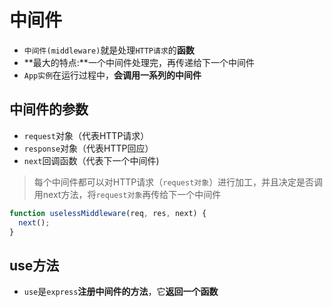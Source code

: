 # 中间件
- `中间件(middleware)`就是处理`HTTP请求`的**函数**
- **最大的特点:**一个中间件处理完，再传递给下一个中间件
- `App实例`在运行过程中，**会调用一系列的中间件**
## 中间件的参数
- `request`对象（代表HTTP请求）
- `response`对象（代表HTTP回应）
- `next`回调函数（代表下一个中间件)

> 每个中间件都可以对HTTP请求（`request对象`）进行加工，并且决定是否调用next方法，将`request对象`再传给下一个中间件

```javascript
function uselessMiddleware(req, res, next) {
  next();
}
```
## use方法
- `use`是`express`**注册中间件的方法**，它**返回一个函数**

